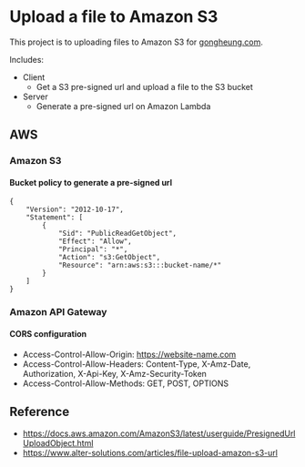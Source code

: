 # Upload a file to Amazon S3

This project is to uploading files to Amazon S3 for [gongheung.com](https://gongheung.com).

Includes:
- Client
  - Get a S3 pre-signed url and upload a file to the S3 bucket
- Server
  - Generate a pre-signed url on Amazon Lambda
 
## AWS

### Amazon S3
#### Bucket policy to generate a pre-signed url
```
{
    "Version": "2012-10-17",
    "Statement": [
        {
            "Sid": "PublicReadGetObject",
            "Effect": "Allow",
            "Principal": "*",
            "Action": "s3:GetObject",
            "Resource": "arn:aws:s3:::bucket-name/*"
        }
    ]
}
```

### Amazon API Gateway
#### CORS configuration
- Access-Control-Allow-Origin: https://website-name.com
- Access-Control-Allow-Headers: Content-Type, X-Amz-Date, Authorization, X-Api-Key, X-Amz-Security-Token
- Access-Control-Allow-Methods: GET, POST, OPTIONS

## Reference
- https://docs.aws.amazon.com/AmazonS3/latest/userguide/PresignedUrlUploadObject.html
- https://www.alter-solutions.com/articles/file-upload-amazon-s3-url
